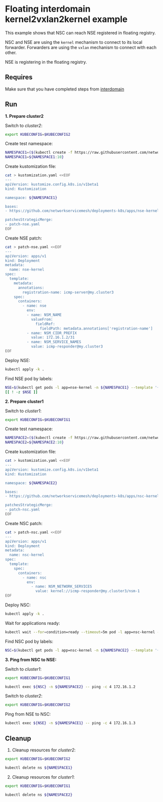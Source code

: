 # Floating interdomain kernel2vxlan2kernel example

This example shows that NSC can reach NSE registered in floating registry.

NSC and NSE are using the `kernel` mechanism to connect to its local forwarder.
Forwarders are using the `vxlan` mechanism to connect with each other.

NSE is registering in the floating registry.


## Requires

Make sure that you have completed steps from [interdomain](../../)

## Run

**1. Prepare cluster2**

Switch to *cluster2*:

```bash
export KUBECONFIG=$KUBECONFIG2
```

Create test namespace:
```bash
NAMESPACE1=($(kubectl create -f https://raw.githubusercontent.com/networkservicemesh/deployments-k8s/5a3e1bc568c685982aa1451522ea524ffaf020a7/examples/interdomain/usecases/namespace.yaml)[0])
NAMESPACE1=${NAMESPACE1:10}
```

Create kustomization file:
```bash
cat > kustomization.yaml <<EOF
---
apiVersion: kustomize.config.k8s.io/v1beta1
kind: Kustomization

namespace: ${NAMESPACE1}

bases:
- https://github.com/networkservicemesh/deployments-k8s/apps/nse-kernel?ref=5a3e1bc568c685982aa1451522ea524ffaf020a7

patchesStrategicMerge:
- patch-nse.yaml
EOF
```

Create NSE patch:
```bash
cat > patch-nse.yaml <<EOF
---
apiVersion: apps/v1
kind: Deployment
metadata:
  name: nse-kernel
spec:
  template:
    metadata:
      annotations:
        registration-name: icmp-server@my.cluster3
    spec:
      containers:
        - name: nse
          env:
          - name: NSM_NAME
            valueFrom:
              fieldRef:
                fieldPath: metadata.annotations['registration-name']
          - name: NSM_CIDR_PREFIX
            value: 172.16.1.2/31
          - name: NSM_SERVICE_NAMES
            value: icmp-responder@my.cluster3
EOF
```

Deploy NSE:
```bash
kubectl apply -k .
```

Find NSE pod by labels:
```bash
NSE=$(kubectl get pods -l app=nse-kernel -n ${NAMESPACE1} --template '{{range .items}}{{.metadata.name}}{{"\n"}}{{end}}')
[[ ! -z $NSE ]]
```

**2. Prepare cluster1**

Switch to *cluster1*:

```bash
export KUBECONFIG=$KUBECONFIG1
```

Create test namespace:
```bash
NAMESPACE2=($(kubectl create -f https://raw.githubusercontent.com/networkservicemesh/deployments-k8s/5a3e1bc568c685982aa1451522ea524ffaf020a7/examples/interdomain/usecases/namespace.yaml)[0])
NAMESPACE2=${NAMESPACE2:10}
```

Create kustomization file:
```bash
cat > kustomization.yaml <<EOF
---
apiVersion: kustomize.config.k8s.io/v1beta1
kind: Kustomization

namespace: ${NAMESPACE2}

bases:
- https://github.com/networkservicemesh/deployments-k8s/apps/nsc-kernel?ref=5a3e1bc568c685982aa1451522ea524ffaf020a7

patchesStrategicMerge:
- patch-nsc.yaml
EOF
```

Create NSC patch:
```bash
cat > patch-nsc.yaml <<EOF
---
apiVersion: apps/v1
kind: Deployment
metadata:
  name: nsc-kernel
spec:
  template:
    spec:
      containers:
        - name: nsc
          env:
            - name: NSM_NETWORK_SERVICES
              value: kernel://icmp-responder@my.cluster3/nsm-1
EOF
``````

Deploy NSC:
```bash
kubectl apply -k .
```

Wait for applications ready:
```bash
kubectl wait --for=condition=ready --timeout=5m pod -l app=nsc-kernel -n ${NAMESPACE2}
```


Find NSC pod by labels:
```bash
NSC=$(kubectl get pods -l app=nsc-kernel -n ${NAMESPACE2} --template '{{range .items}}{{.metadata.name}}{{"\n"}}{{end}}')
```


**3. Ping from NSC to NSE:**

Switch to *cluster1*:

```bash
export KUBECONFIG=$KUBECONFIG1
```

```bash
kubectl exec ${NSC} -n ${NAMESPACE2} -- ping -c 4 172.16.1.2
```

Switch to *cluster2*:

```bash
export KUBECONFIG=$KUBECONFIG2
```

Ping from NSE to NSC:
```bash
kubectl exec ${NSE} -n ${NAMESPACE1} -- ping -c 4 172.16.1.3
```

## Cleanup

1. Cleanup resources for *cluster2*:
```bash
export KUBECONFIG=$KUBECONFIG2
```
```bash
kubectl delete ns ${NAMESPACE1}
```

2. Cleanup resources for *cluster1*:
```bash
export KUBECONFIG=$KUBECONFIG1
```
```bash
kubectl delete ns ${NAMESPACE2}
```

